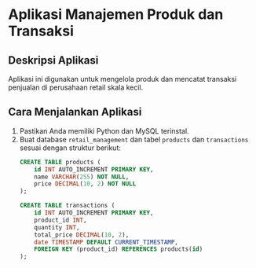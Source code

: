# Aplikasi Manajemen Produk dan Transaksi

## Deskripsi Aplikasi
Aplikasi ini digunakan untuk mengelola produk dan mencatat transaksi penjualan di perusahaan retail skala kecil.

## Cara Menjalankan Aplikasi
1. Pastikan Anda memiliki Python dan MySQL terinstal.
2. Buat database `retail_management` dan tabel `products` dan `transactions` sesuai dengan struktur berikut:
   ```sql
   CREATE TABLE products (
       id INT AUTO_INCREMENT PRIMARY KEY,
       name VARCHAR(255) NOT NULL,
       price DECIMAL(10, 2) NOT NULL
   );

   CREATE TABLE transactions (
       id INT AUTO_INCREMENT PRIMARY KEY,
       product_id INT,
       quantity INT,
       total_price DECIMAL(10, 2),
       date TIMESTAMP DEFAULT CURRENT_TIMESTAMP,
       FOREIGN KEY (product_id) REFERENCES products(id)
   );